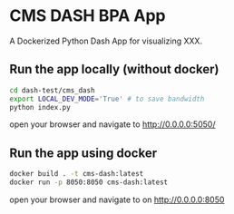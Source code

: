 # CMS DASH BPA App

A Dockerized Python Dash App for visualizing XXX.

## Run the app locally (without docker)
```bash
cd dash-test/cms_dash
export LOCAL_DEV_MODE='True' # to save bandwidth
python index.py
```
open your browser and navigate to http://0.0.0.0:5050/

##   Run the app using docker
```bash
docker build . -t cms-dash:latest
docker run -p 8050:8050 cms-dash:latest
```
open your browser and navigate to on http://0.0.0.0:8050
